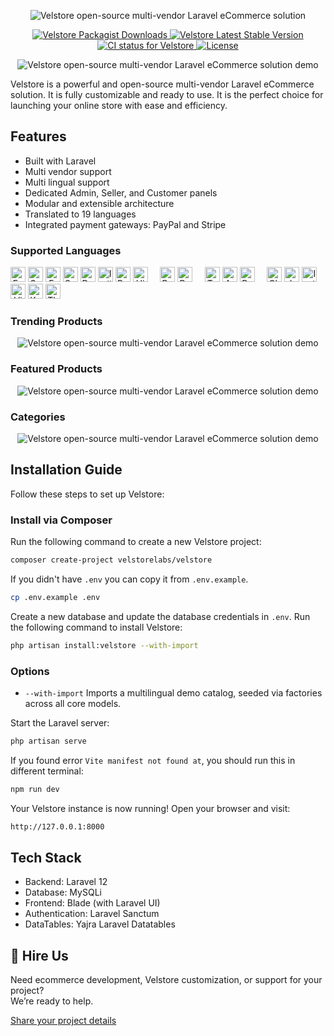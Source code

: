 <p align="center">
  <img src="https://i.ibb.co/1tRYZP5R/Velstore-logo-v1.png" alt="Velstore open-source multi-vendor Laravel eCommerce solution">
</p>

<p align="center">

  <a href="https://packagist.org/packages/velstorelabs/velstore">
    <img src="https://poser.pugx.org/velstorelabs/velstore/d/total" alt="Velstore Packagist Downloads">
  </a>
  
  <a href="https://github.com/velstorelabs/velstore/releases">
    <img src="https://poser.pugx.org/velstorelabs/velstore/v/stable" alt="Velstore Latest Stable Version">
  </a>

  <a href="https://github.com/velstorelabs/velstore/actions/workflows/ci.yml">
    <img src="https://github.com/velstorelabs/velstore/actions/workflows/ci.yml/badge.svg" alt="CI status for Velstore">
  </a>

  <a href="https://github.com/velstorelabs/velstore/blob/master/LICENSE">
    <img src="https://poser.pugx.org/velstorelabs/velstore/license" alt="License">
  </a>
</p>

<p align="center">
  <img src="https://i.ibb.co/9mL3YZQV/velstore-demo1-resized.png" alt="Velstore open-source multi-vendor Laravel eCommerce solution demo">
</p>

Velstore is a powerful and open-source multi-vendor Laravel eCommerce solution. It is fully customizable and ready to use. It is the perfect choice for launching your online store with ease and efficiency.

## Features

- Built with Laravel
- Multi vendor support
- Multi lingual support  
- Dedicated Admin, Seller, and Customer panels 
- Modular and extensible architecture
- Translated to 19 languages
- Integrated payment gateways: PayPal and Stripe

### Supported Languages

<p align="center" style="display: inline;">
    <img src="https://flagicons.lipis.dev/flags/4x3/us.svg" title="English" width="24">
    <img src="https://flagicons.lipis.dev/flags/4x3/de.svg" title="German" width="24">
    <img src="https://flagicons.lipis.dev/flags/4x3/fr.svg" title="French" width="24">
    <img src="https://flagicons.lipis.dev/flags/4x3/es.svg" title="Spanish" width="24">
    <img src="https://flagicons.lipis.dev/flags/4x3/nl.svg" title="Dutch" width="24">
    <img src="https://flagicons.lipis.dev/flags/4x3/it.svg" title="Italian" width="24">
    <img src="https://flagicons.lipis.dev/flags/4x3/pt.svg" title="Portuguese" width="24">
    <img src="https://flagicons.lipis.dev/flags/4x3/in.svg" title="Hindi" width="24">
    &nbsp;&nbsp;&nbsp;
    <img src="https://flagicons.lipis.dev/flags/4x3/pl.svg" title="Polish" width="24">
    <img src="https://flagicons.lipis.dev/flags/4x3/ru.svg" title="Russian" width="24">
    &nbsp;&nbsp;&nbsp;
    <img src="https://flagicons.lipis.dev/flags/4x3/tr.svg" title="Turkish" width="24">
    <img src="https://flagicons.lipis.dev/flags/4x3/sa.svg" title="Arabic" width="24">
    <img src="https://flagicons.lipis.dev/flags/4x3/ir.svg" title="Persian" width="24">
    &nbsp;&nbsp;&nbsp;
    <img src="https://flagicons.lipis.dev/flags/4x3/cn.svg" title="Chinese" width="24">
    <img src="https://flagicons.lipis.dev/flags/4x3/jp.svg" title="Japanese" width="24">
    <img src="https://flagicons.lipis.dev/flags/4x3/id.svg" title="Indonesian" width="24">
    <img src="https://flagicons.lipis.dev/flags/4x3/vi.svg" title="Vietnamese" width="24">
    <img src="https://flagicons.lipis.dev/flags/4x3/kr.svg" title="Korean" width="24">
    <img src="https://flagicons.lipis.dev/flags/4x3/th.svg" title="Thai" width="24">
</p>


### Trending Products

<p align="center">
  <img src="https://i.ibb.co/7Jy8q2CS/trending-product-1.png" alt="Velstore open-source multi-vendor Laravel eCommerce solution demo">
</p>

### Featured Products

<p align="center">
  <img src="https://i.ibb.co/ch5w4bv2/featured-products-velstore-laravel.png" alt="Velstore open-source multi-vendor Laravel eCommerce solution demo">
</p>

### Categories

<p align="center">
  <img src="https://i.ibb.co/vvKgdWK9/categories-velstore-laravel.png" alt="Velstore open-source multi-vendor Laravel eCommerce solution demo">
</p>

## Installation Guide  

Follow these steps to set up Velstore:  

### **Install via Composer**  
Run the following command to create a new Velstore project:
```sh
composer create-project velstorelabs/velstore
```

If you didn't have `.env` you can copy it from `.env.example`.

```sh
cp .env.example .env
```

Create a new database and update the database credentials in `.env`. Run the following command to install Velstore:
```sh
php artisan install:velstore --with-import
```

### **Options**
- `--with-import` Imports a multilingual demo catalog, seeded via factories across all core models.

Start the Laravel server:
```sh
php artisan serve
```

If you found error `Vite manifest not found at`, you should run this in different terminal:
```sh
npm run dev
```

Your Velstore instance is now running! Open your browser and visit:
```sh
http://127.0.0.1:8000
```

## Tech Stack
- Backend: Laravel 12
- Database: MySQLi
- Frontend: Blade (with Laravel UI)
- Authentication: Laravel Sanctum
- DataTables: Yajra Laravel Datatables

## 💼 Hire Us
Need ecommerce development, Velstore customization, or support for your project?  
We’re ready to help.  

[Share your project details](https://forms.gle/ZF9E9t5gUKShfHLLA)
